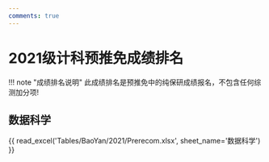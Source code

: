 ```yaml
---
comments: true
---
```

# 2021级计科预推免成绩排名

!!! note "成绩排名说明"
    此成绩排名是预推免中的纯保研成绩报名，不包含任何综测加分项!

## 数据科学

{{ read_excel('Tables/BaoYan/2021/Prerecom.xlsx', sheet_name='数据科学') }}